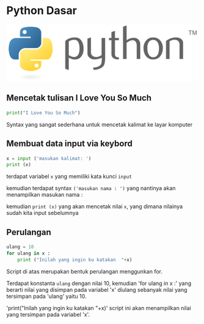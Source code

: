 # **Python Dasar**
![Python Logo](python.png)
## Mencetak tulisan I Love You So Much

```python
print("I Love You So Much")
```
Syntax yang sangat sederhana untuk mencetak kalimat ke layar komputer

## Membuat data input via keybord
```python
x = input ('masukan kalimat: ')
print (x)
```

terdapat variabel `x` yang memiliki kata kunci `input`

kemudian terdapat syntax `('masukan nama : ')` yang nantinya akan menampilkan masukan nama :

kemudian `print (x)` yang akan mencetak nilai `x`, yang dimana nilainya sudah kita input sebelumnya

## Perulangan
```python
ulang = 10
for ulang in x :
    print ("Inilah yang ingin ku katakan  "+x)
```

Script di atas merupakan bentuk perulangan menggunkan for.

Terdapat konstanta `ulang` dengan nilai 10, kemudian 'for ulang in x :' yang berarti nilai yang disimpan pada variabel 'x' diulang sebanyak nilai yang tersimpan pada 'ulang' yaitu 10.

'print("Inilah yang ingin ku katakan  "+x)' script ini akan menampilkan nilai yang tersimpan pada variabel 'x'.

